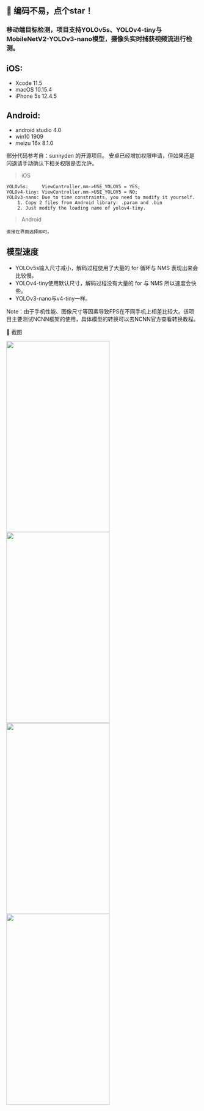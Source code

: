 ## :rocket: 编码不易，点个star！ ##

### 移动端目标检测，项目支持YOLOv5s、YOLOv4-tiny与MobileNetV2-YOLOv3-nano模型，摄像头实时捕获视频流进行检测。

## iOS:
- Xcode 11.5
- macOS 10.15.4
- iPhone 5s 12.4.5

## Android:
- android studio 4.0
- win10 1909
- meizu 16x 8.1.0

部分代码参考自：sunnyden 的开源项目。
安卓已经增加权限申请，但如果还是闪退请手动确认下相关权限是否允许。

> iOS
```code
YOLOv5s:     ViewController.mm->USE_YOLOV5 = YES;
YOLOv4-tiny: ViewController.mm->USE_YOLOV5 = NO;
YOLOv3-nano: Due to time constraints, you need to modify it yourself.
    1. Copy 2 files from Android library: .param and .bin
    2. Just modify the loading name of yolov4-tiny.
```
> Android
```
直接在界面选择即可。
```
## 模型速度
* YOLOv5s输入尺寸减小，解码过程使用了大量的 for 循环与 NMS 表现出来会比较慢。
* YOLOv4-tiny使用默认尺寸，解码过程没有大量的 for 与 NMS 所以速度会快些。
* YOLOv3-nano与v4-tiny一样。

Note：由于手机性能、图像尺寸等因素导致FPS在不同手机上相差比较大。该项目主要测试NCNN框架的使用，具体模型的转换可以去NCNN官方查看转换教程。

:art: 截图<br/>
<div>
<img width="270" height="500" src="https://github.com/WZTENG/YOLOv5_NCNN/blob/master/Screenshots/Android_Meizu16x_mobilenetv2_yolov3_nano.jpg"/>
<img width="270" height="500" src="https://github.com/WZTENG/YOLOv5_NCNN/blob/master/Screenshots/Android_Meizu16x_yolov4_tiny.jpg"/>
<img width="270" height="500" src="https://github.com/WZTENG/YOLOv5_NCNN/blob/master/Screenshots/Android_Meizu16x_yolov5s.jpg"/>
</div>
<div>
<img width="270" height="500" src="https://github.com/WZTENG/YOLOv5_NCNN/blob/master/Screenshots/iOS_iPhone5s.jpg"/>
<div/>


